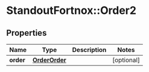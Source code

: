 # StandoutFortnox::Order2

## Properties
Name | Type | Description | Notes
------------ | ------------- | ------------- | -------------
**order** | [**OrderOrder**](OrderOrder.md) |  | [optional] 



